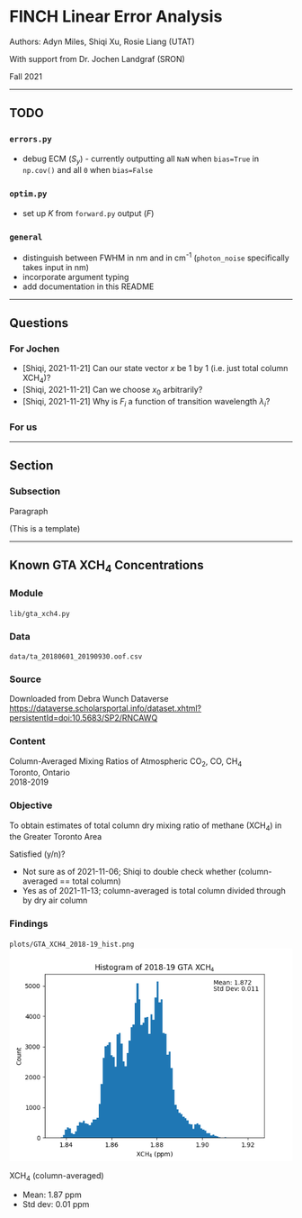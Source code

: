 # FINCH Linear Error Analysis

Authors: Adyn Miles, Shiqi Xu, Rosie Liang (UTAT)

With support from Dr. Jochen Landgraf (SRON)

Fall 2021

-----------------------------

## TODO

### `errors.py`

* debug ECM ($S_y$) - currently outputting all `NaN` when `bias=True` in `np.cov()` and all `0` when `bias=False`

### `optim.py`

* set up $K$ from `forward.py` output ($F$)

### `general`

* distinguish between FWHM in nm and in cm<sup>-1</sup> (`photon_noise` specifically takes input in nm)
* incorporate argument typing
* add documentation in this README

-----------------------------

## Questions

### For Jochen

* [Shiqi, 2021-11-21] Can our state vector $x$ be 1 by 1 (i.e. just total column XCH<sub>4</sub>)?
* [Shiqi, 2021-11-21] Can we choose $x_0$ arbitrarily?
* [Shiqi, 2021-11-21] Why is $F_i$ a function of transition wavelength $\lambda_i$?

### For us



-----------------------------

## Section

### Subsection

Paragraph

(This is a template)

-----------------------------

## Known GTA XCH<sub>4</sub> Concentrations

### Module
`lib/gta_xch4.py`

### Data
`data/ta_20180601_20190930.oof.csv`

### Source
Downloaded from Debra Wunch Dataverse \
https://dataverse.scholarsportal.info/dataset.xhtml?persistentId=doi:10.5683/SP2/RNCAWQ

### Content
Column-Averaged Mixing Ratios of Atmospheric CO<sub>2</sub>, CO, CH<sub>4</sub> \
Toronto, Ontario \
2018-2019

### Objective
To obtain estimates of total column dry mixing ratio of methane (XCH<sub>4</sub>) in the Greater Toronto Area

Satisfied (y/n)?
* Not sure as of 2021-11-06; Shiqi to double check whether (column-averaged == total column)
* Yes as of 2021-11-13; column-averaged is total column divided through by dry air column

### Findings
`plots/GTA_XCH4_2018-19_hist.png`
![](plots/GTA_XCH4_2018-19_hist.png)

XCH<sub>4</sub> (column-averaged)
* Mean: 1.87 ppm
* Std dev: 0.01 ppm
